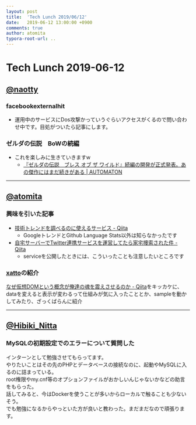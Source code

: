 ```yaml
---
layout: post
title:  'Tech Lunch 2019/06/12'
date:   2019-06-12 13:00:00 +0900
comments: true
author: atomita
typora-root-url: ..
---
```


# Tech Lunch 2019-06-12

## [@naotty](https://github.com/naotty)

### facebookexternalhit

- 運用中のサービスにDos攻撃かっていうぐらいアクセスがくるので問い合わせ中です。目処がついたら記事にします。

### ゼルダの伝説　BoWの続編

- これを楽しみに生きていきますw
    - [『ゼルダの伝説　ブレス オブ ザ ワイルド』続編の開発が正式発表。あの傑作にはまだ続きがある \| AUTOMATON](https://automaton-media.com/articles/newsjp/20190612-94769/)

----

## [@atomita](https://github.com/atomita)

### 興味を引いた記事

- [技術トレンドを調べるのに使えるサービス - Qiita](https://qiita.com/tag1216/items/da1b078270c0cb6c07df)
    - GoogleトレンドとGithub Language Stats以外は知らなかったです
- [自宅サーバーでTwitter連携サービスを運営してたら家宅捜索された件 - Qiita](https://qiita.com/204504bySE/items/1ffc94d1866d96da4793)
    - serviceを公開したときには、こういったことも注意したいところです

### [xatto](https://www.npmjs.com/package/xatto)の紹介

[なぜ仮想DOMという概念が俺達の魂を震えさせるのか - Qiita](https://qiita.com/mizchi/items/4d25bc26def1719d52e6)をキッカケに、dataを変えると表示が変わるって仕組みが気に入ったこととか、sampleを動かしてみたり、ざっくばらんに紹介

----

##  [@Hibiki_Nitta](https://github.com/hibipo-ro)

### MySQLの初期設定でのエラーについて質問した

インターンとして勉強させてもらってます。  
やりたいことはその先のPHPとデータベースの接続なのに、起動やMySQLに入るのに詰まっている。  
root権限やmy.cnf等のオプションファイルがおかしいんじゃないかなどの助言をもらった。  
話してみると、今はDockerを使うことが多いからローカルで触ることも少ないそう。  
でも勉強になるからやっといた方が良いと教わった。まだまだなので頑張ります。
